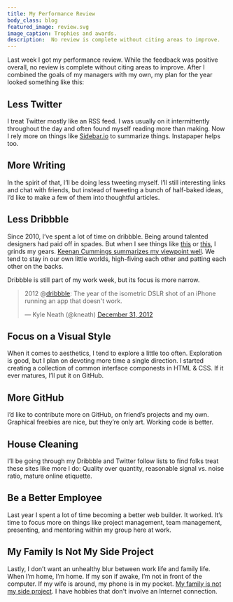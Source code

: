 ```yaml
---
title: My Performance Review
body_class: blog
featured_image: review.svg
image_caption: Trophies and awards.
description:  No review is complete without citing areas to improve.
---
```


Last week I got my performance review. While the feedback was positive overall, no review is complete without citing areas to improve. After I combined the goals of my managers with my own, my plan for the year looked something like this:

## Less Twitter
I treat Twitter mostly like an RSS feed. I was usually on it intermittently throughout the day and often found myself reading more than making. Now I rely more on things like [Sidebar.io](http://sidebar.io) to summarize things. Instapaper helps too.

## More Writing
In the spirit of that, I’ll be doing less tweeting myself. I’ll still interesting links and chat with friends, but instead of tweeting a bunch of half-baked ideas, I’d like to make a few of them into thoughtful articles.

## Less Dribbble
Since 2010, I’ve spent a lot of time on dribbble. Being around talented designers had paid off in spades. But when I see things like [this](http://dribbble.com/search?q=workspace) or [this](http://dribbble.com/search?q=blur+background), I grinds my gears. [Keenan Cummings summarizes my viewpoint well](http://blog.keenancummings.com/post/42506303821/sweet-textures-bro "Sweet textures bro"). We tend to stay in our own little worlds, high-fiving each other and patting each other on the backs.

Dribbble is still part of my work week, but its focus is more narrow.

<blockquote class="twitter-tweet"><p>2012 @<a href="https://twitter.com/dribbble">dribbble</a>: The year of the isometric DSLR shot of an iPhone running an app that doesn't work.</p>&mdash; Kyle Neath (@kneath) <a href="https://twitter.com/kneath/status/285794915890384896">December 31, 2012</a></blockquote>
<script async src="//platform.twitter.com/widgets.js" charset="utf-8"></script>

## Focus on a Visual Style
When it comes to aesthetics, I tend to explore a little too often. Exploration is good, but I plan on devoting more time a single direction. I started creating a collection of common interface componests in HTML & CSS. If it ever matures, I’ll put it on GitHub.

## More GitHub
I’d like to contribute more on GitHub, on friend’s projects and my own. Graphical freebies are nice, but they’re only art. Working code is better.

## House Cleaning
I’ll be going through my Dribbble and Twitter follow lists to find folks treat these sites like more I do: Quality over quantity, reasonable signal vs. noise ratio, mature online etiquette.

## Be a Better Employee
Last year I spent a lot of time becoming a better web builder. It worked. It’s time to focus more on things like project management, team management, presenting, and mentoring within my group here at work.

## My Family Is Not My Side Project
Lastly, I don’t want an unhealthy blur between work life and family life. When I’m home, I’m home. If my son if awake, I’m not in front of the computer. If my wife is around, my phone is in my pocket. [My family is not my side project](http://chrisbowler.com/journal/overcoming-project-guilt "Overcoming Project Guilt"). I have hobbies that don't involve an Internet connection.
